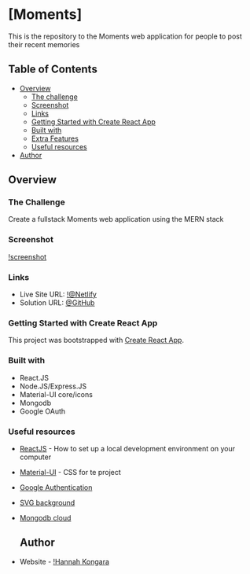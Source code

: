 # [Moments]
This is the repository to the Moments web application for people to post their recent memories

## Table of Contents
- [Overview](#overview)
  - [The challenge](#the-challenge)
  - [Screenshot](#screenshot)
  - [Links](#links)
  - [Getting Started with Create React App](#getting-started-with-create-react-app)
  - [Built with](#built-with)
  - [Extra Features](#extra-features)
  - [Useful resources](#useful-resources)
- [Author](#author)

## Overview

### The Challenge

Create a fullstack Moments web application using the MERN stack

### Screenshot

[!screenshot](tenzies-game/src/screenshots/screenshot.png)


### Links

- Live Site URL: [!@Netlify](https://tenzies-byhannah.netlify.app/)
- Solution URL: [@GitHub](https://github.com/hannahpietersen/memories)

### Getting Started with Create React App

This project was bootstrapped with [Create React App](https://github.com/facebook/create-react-app).

### Built with

- React.JS
- Node.JS/Express.JS
- Material-UI core/icons
- Mongodb
- Google OAuth

### Useful resources

- [ReactJS](https://reactjs.org/tutorial/tutorial.html) - How to set up a local development environment on your computer
- [Material-UI]([https://stackoverflow.com/questions/71743492/issue-importing-createroot-from-react-dom-client](https://mui.com/material-ui/)) - CSS for te project
- [Google Authentication](https://console.cloud.google.com/apis/credentials?project=moments-397018&supportedpurview=project)
- [SVG background](https://svgbackgrounds.com/)
- [Mongodb cloud](https://account.mongodb.com/account/login?n=%2Fv2%2F64dc92daba9d9517ed2caece%23%2Foverview) 

  ## Author

- Website - [!Hannah Kongara](https://hannahk.netlify.app/)
 
